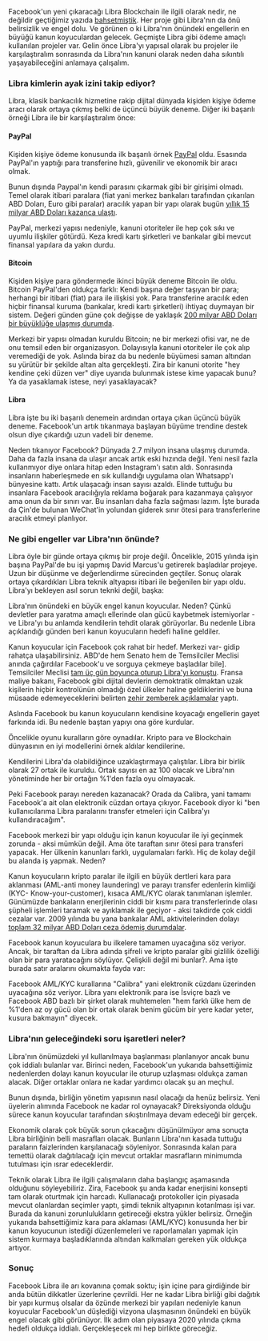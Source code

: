 Facebook'un yeni çıkaracağı Libra Blockchain ile ilgili olarak nedir, ne değildir geçtiğimiz yazıda [bahsetmiştik](/genel/2019/07/03/facebookun-parasi-libra-ile-ilgili-tum-bilmek-isteyecekleriniz.html). Her proje gibi Libra'nın da önü belirsizlik ve engel dolu. Ve görünen o ki Libra'nın önündeki engellerin en büyüğü kanun koyuculardan gelecek. Geçmişte Libra gibi ödeme amaçlı kullanılan projeler var. Gelin önce Libra'yı yapısal olarak bu projeler ile karşılaştıralım sonrasında da Libra'nın kanuni olarak neden daha sıkıntılı yaşayabileceğini anlamaya çalışalım.  

### Libra kimlerin ayak izini takip ediyor?

Libra, klasik bankacılık hizmetine rakip dijital dünyada kişiden kişiye ödeme aracı olarak ortaya çıkmış belki de üçüncü büyük deneme. Diğer iki başarılı örneği Libra ile bir karşılaştıralım önce: 

#### PayPal

Kişiden kişiye ödeme konusunda ilk başarılı örnek [PayPal](https://www.paypal.com) oldu. Esasında PayPal'ın yaptığı para transferine hızlı, güvenilir ve ekonomik bir aracı olmak. 

Bunun dışında Paypal'ın kendi parasını çıkarmak gibi bir girişimi olmadı. Temel olarak itibari paralara (fiat yani merkez bankaları tarafından çıkarılan ABD Doları, Euro gibi paralar) aracılık yapan bir yapı olarak bugün [yıllık 15 milyar ABD Doları kazanca ulaştı](https://expandedramblings.com/index.php/paypal-statistics/). 

PayPal, merkezi yapısı nedeniyle, kanuni otoriteler ile hep çok sıkı ve uyumlu ilişkiler götürdü. Keza kredi kartı şirketleri ve bankalar gibi mevcut finansal yapılara da yakın durdu.  

#### Bitcoin

Kişiden kişiye para göndermede ikinci büyük deneme Bitcoin ile oldu. Bitcoin PayPal'den oldukça farklı: Kendi başına değer taşıyan bir para; herhangi bir itibari (fiat) para ile ilişkisi yok. Para transferine aracılık eden hiçbir finansal kuruma (bankalar, kredi kartı şirketleri) ihtiyaç duymayan bir sistem. Değeri günden güne çok değişse de yaklaşık [200 milyar ABD Doları bir büyüklüğe ulaşmış durumda](https://coinmarketcap.com/currencies/bitcoin/).

Merkezi bir yapısı olmadan kuruldu Bitcoin; ne bir merkezi ofisi var, ne de onu temsil eden bir organizasyon. Dolayısıyla kanuni otoriteler ile çok alıp veremediği de yok. Aslında biraz da bu nedenle büyümesi saman altından su yürütür bir şekilde altan alta gerçekleşti. Zira bir kanuni otorite "hey kendine çeki düzen ver" diye uyarıda bulunmak istese kime yapacak bunu? Ya da yasaklamak istese, neyi yasaklayacak? 

#### Libra

Libra işte bu iki başarılı denemein ardından ortaya çıkan üçüncü büyük deneme. Facebook'un artık tıkanmaya başlayan büyüme trendine destek olsun diye çıkardığı uzun vadeli bir deneme. 

Neden tıkanıyor Facebook? Dünyada 2.7 milyon insana ulaşmış durumda. Daha da fazla insana da ulaşır ancak artık eski hızında değil. Yeni nesil fazla kullanmıyor diye onlara hitap eden Instagram'ı satın aldı. Sonrasında insanların haberleşmede en sık kullandığı uygulama olan Whatsapp'ı bünyesine kattı. Artık ulaşacağı insan sayısı azaldı. Elinde tuttuğu bu insanlara Facebook aracılığıyla reklama boğarak para kazanmaya çalışıyor ama onun da bir sınırı var. Bu insanları daha fazla sağması lazım. İşte burada da Çin'de bulunan WeChat'in yolundan giderek sınır ötesi para transferlerine aracılık etmeyi planlıyor. 

### Ne gibi engeller var Libra'nın önünde?

Libra öyle bir günde ortaya çıkmış bir proje değil. Öncelikle, 2015 yılında işin başına PayPal'de bu işi yapmış David Marcus'u getirerek başladılar projeye. Uzun bir düşünme ve değerlendirme sürecinden geçtiler. Sonuç olarak ortaya çıkardıkları Libra teknik altyapısı itibari ile beğenilen bir yapı oldu. Libra'yı bekleyen asıl sorun teknki değil, başka:  

Libra'nın önündeki en büyük engel kanun koyucular. Neden? Çünkü devletler para yaratma amaçlı ellerinde olan gücü kaybetmek istemiyorlar - ve Libra'yı bu anlamda kendilerin tehdit olarak görüyorlar. Bu nedenle Libra açıklandığı günden beri kanun koyucuların hedefi haline geldiler. 

Kanun koyucular için Facebook çok rahat bir hedef. Merkezi var- gidip rahatça ulaşabilirsiniz. ABD'de hem Senato hem de Temsilciler Meclisi anında çağırdılar Facebook'u ve sorguya çekmeye başladılar bile]. Temsilciler Meclisi [tam üç gün boyunca oturup Libra'yı konuştu](https://www.theguardian.com/technology/2019/jul/17/facebook-libra-cryptocurrency-congress). Fransa maliye bakanı, Facebook gibi dijital devlerin demoktratik olmaktan uzak kişilerin hiçbir kontrolünün olmadığı özel ülkeler haline geldiklerini ve buna müsaade edemeyeceklerini belirten [zehir zemberek açıklamalar](https://qz.com/1668070/french-finance-minister-says-facebooks-libra-cannot-become-sovereign-currency/) yaptı.

Aslında Facebook bu kanun koyucuların kendisine koyacağı engellerin gayet farkında idi. Bu nedenle baştan yapıyı ona göre kurdular. 

Öncelikle oyunu kuralların göre oynadılar. Kripto para ve Blockchain dünyasının en iyi modellerini örnek aldılar kendilerine. 

Kendilerini Libra'da olabildiğince uzaklaştırmaya çalıştılar. Libra bir birlik olarak 27 ortak ile kuruldu. Ortak sayısı en az 100 olacak ve Libra'nın yönetiminde her bir ortağın %1'den fazla oyu olmayacak. 

Peki Facebook parayı nereden kazanacak? Orada da Calibra, yani tamamı Facebook'a ait olan elektronik cüzdan ortaya çıkıyor. Facebook diyor ki "ben kullanıcılarıma Libra paralarını transfer etmeleri için Calibra'yı kullandıracağım". 

Facebook merkezi bir yapı olduğu için kanun koyucular ile iyi geçinmek zorunda - aksi mümkün değil. Ama öte taraftan sınır ötesi para transferi yapacak. Her ülkenin kanunları farklı, uygulamaları farklı. Hiç de kolay değil bu alanda iş yapmak. Neden?

Kanun koyucuların kripto paralar ile ilgili en büyük dertleri kara para aklanması (AML-anti money laundering) ve parayı transfer edenlerin kimliği (KYC- Know-your-customer), kısaca AML/KYC olarak tanımlanan işlemler. Günümüzde bankaların enerjilerinin ciddi bir kısmı para transferlerinde olası şüpheli işlemleri taramak ve ayıklamak ile geçiyor - aksi takdirde çok ciddi cezalar var. 2009 yılında bu yana bankalar AML aktivitelerinden dolayı [toplam 32 milyar ABD Doları ceza ödemiş durumdalar](https://www.visualcapitalist.com/why-anti-money-laundering-should-be-a-top-priority-for-financial-institutions/). 

Facebook kanun koyuculara bu ilkelere tamamen uyacağına söz veriyor. Ancak, bir taraftan da Libra adında şifreli ve kripto paralar gibi gizlilik özelliği olan  bir para yaratacağını söylüyor. Çelişkili değil mi bunlar?. Ama işte burada satır aralarını okumakta fayda var: 

Facebook AML/KYC kurallarına "Calibra" yani elektronik cüzdanı üzerinden uyacağına söz veriyor. Libra yanı elektronik para ise İsviçre bazlı ve Facebook ABD bazlı bir şirket olarak muhtemelen "hem farklı ülke hem de %1'den az oy gücü olan bir ortak olarak benim gücüm bir yere kadar yeter, kusura bakmayın" diyecek. 

### Libra'nın geleceğindeki soru işaretleri neler?

Libra'nın önümüzdeki yıl kullanılmaya başlanması planlanıyor ancak bunu çok iddialı bulanlar var. Birinci neden, Facebook'un yukarıda bahsettiğimiz nedenlerden dolayı kanun koyucular ile oturup uzlaşması oldukça zaman alacak. Diğer ortaklar onlara ne kadar yardımcı olacak şu an meçhul. 

Bunun dışında, birliğin yönetim yapısının nasıl olacağı da henüz belirsiz. Yeni üyelerin alımında Facebook ne kadar rol oynayacak? Direksiyonda olduğu sürece kanun koyucular tarafından sıkıştırılmaya devam edeceği bir gerçek. 

Ekonomik olarak çok büyük sorun çıkacağını düşünülmüyor ama sonuçta Libra birliğinin belli masrafları olacak. Bunların Libra'nın kasada tuttuğu paraların faizlerinden karşılanacağı söyleniyor. Sonrasında kalan para temettü olarak dağıtılacağı için mevcut ortaklar masrafların minimumda tutulması için ısrar edeceklerdir. 

Teknik olarak Libra ile ilgili çalışmaların daha başlangıç aşamasında olduğunu söyleyebiliriz. Zira, Facebook şu anda kadar enerjisini konsepti tam olarak oturtmak için harcadı. Kullanacağı protokoller için piyasada mevcut olanlardan seçimler yaptı, şimdi teknik altyapının kotarılması işi var. Burada da kanuni zorunlulukların getireceği ekstra yükler belirsiz. Örneğin yukarıda bahsettiğimiz kara para aklaması (AML/KYC) konusunda her bir kanun koyucunun istediği düzenlemeleri ve raporlamaları yapmak için sistem kurmaya başladıklarında altından kalkmaları gereken yük oldukça artıyor.  

### Sonuç

Facebook Libra ile arı kovanına çomak soktu; işin içine para girdiğinde bir anda bütün dikkatler üzerlerine çevrildi. Her ne kadar Libra birliği gibi dağıtık bir yapı kurmuş olsalar da özünde merkezi bir yapıları nedeniyle kanun koyucular Facebook'un düşlediği vizyona ulaşmasının önündeki en büyük engel olacak gibi görünüyor. İlk adım olan piyasaya 2020 yılında çıkma hedefi oldukça iddialı. Gerçekleşecek mi hep birlikte göreceğiz. 




